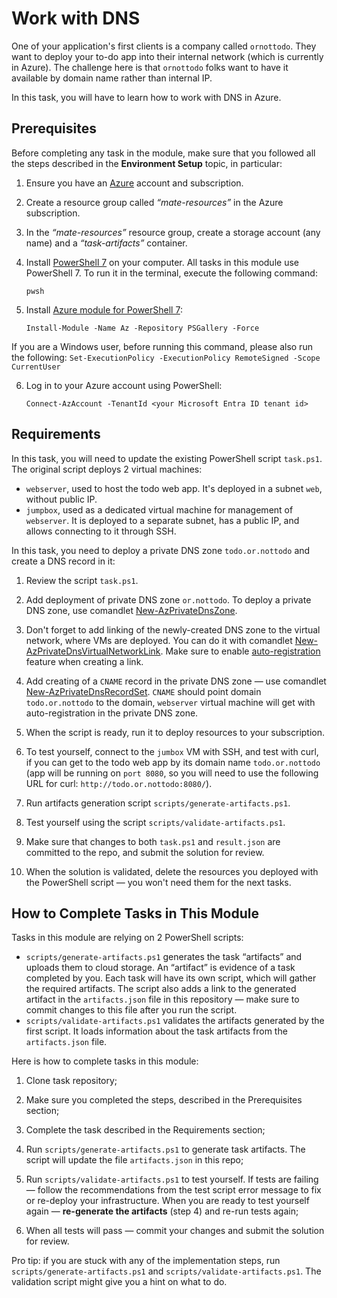 # Work with DNS

One of your application's first clients is a company called `ornottodo`. They want to deploy your to-do app into their internal network (which is currently in Azure). The challenge here is that `ornottodo` folks want to have it available by domain name rather than internal IP. 

In this task, you will have to learn how to work with DNS in Azure.  

## Prerequisites

Before completing any task in the module, make sure that you followed all the steps described in the **Environment Setup** topic, in particular: 

1. Ensure you have an [Azure](https://azure.microsoft.com/en-us/free/) account and subscription.

2. Create a resource group called *“mate-resources”* in the Azure subscription.

3. In the *“mate-resources”* resource group, create a storage account (any name) and a *“task-artifacts”* container.

4. Install [PowerShell 7](https://learn.microsoft.com/en-us/powershell/scripting/install/installing-powershell?view=powershell-7.4) on your computer. All tasks in this module use PowerShell 7. To run it in the terminal, execute the following command: 
    ```
    pwsh
    ```

5. Install [Azure module for PowerShell 7](https://learn.microsoft.com/en-us/powershell/azure/install-azure-powershell?view=azps-11.3.0): 
    ```
    Install-Module -Name Az -Repository PSGallery -Force
    ```
If you are a Windows user, before running this command, please also run the following: 
    ```
    Set-ExecutionPolicy -ExecutionPolicy RemoteSigned -Scope CurrentUser
    ```

6. Log in to your Azure account using PowerShell:
    ```
    Connect-AzAccount -TenantId <your Microsoft Entra ID tenant id>
    ```

## Requirements

In this task, you will need to update the existing PowerShell script `task.ps1`. The original script deploys 2 virtual machines: 

- `webserver`, used to host the todo web app. It's deployed in a subnet `web`, without public IP.
- `jumpbox`, used as a dedicated virtual machine for management of `webserver`. It is deployed to a separate subnet, has a public IP, and allows connecting to it through SSH.  

In this task, you need to deploy a private DNS zone `todo.or.nottodo` and create a DNS record in it: 

1. Review the script `task.ps1`.  

2. Add deployment of private DNS zone `or.nottodo`. To deploy a private DNS zone, use comandlet [New-AzPrivateDnsZone](https://learn.microsoft.com/en-us/powershell/module/az.privatedns/new-azprivatednszone?view=azps-12.0.0). 

3. Don't forget to add linking of the newly-created DNS zone to the virtual network, where VMs are deployed. You can do it with comandlet [New-AzPrivateDnsVirtualNetworkLink](https://learn.microsoft.com/en-us/powershell/module/az.privatedns/new-azprivatednsvirtualnetworklink?view=azps-12.0.0). Make sure to enable [auto-registration](https://learn.microsoft.com/en-us/azure/dns/private-dns-autoregistration) feature when creating a link. 

4. Add creating of a `CNAME` record in the private DNS zone — use comandlet [New-AzPrivateDnsRecordSet](https://learn.microsoft.com/en-us/powershell/module/az.privatedns/new-azprivatednsrecordset?view=azps-12.0.0). `CNAME` should point domain `todo.or.nottodo` to the domain, `webserver` virtual machine will get with auto-registration in the private DNS zone. 

5. When the script is ready, run it to deploy resources to your subscription.

6. To test yourself, connect to the `jumbox` VM with SSH, and test with curl, if you can get to the todo web app by its domain name `todo.or.nottodo` (app will be running on `port 8080`, so you will need to use the following URL for curl: `http://todo.or.nottodo:8080/`). 

7. Run artifacts generation script `scripts/generate-artifacts.ps1`.

8. Test yourself using the script `scripts/validate-artifacts.ps1`.

9. Make sure that changes to both `task.ps1` and `result.json` are committed to the repo, and submit the solution for review. 

10. When the solution is validated, delete the resources you deployed with the PowerShell script — you won't need them for the next tasks. 


## How to Complete Tasks in This Module 

Tasks in this module are relying on 2 PowerShell scripts: 

- `scripts/generate-artifacts.ps1` generates the task “artifacts” and uploads them to cloud storage. An “artifact” is evidence of a task completed by you. Each task will have its own script, which will gather the required artifacts. The script also adds a link to the generated artifact in the `artifacts.json` file in this repository — make sure to commit changes to this file after you run the script. 
- `scripts/validate-artifacts.ps1` validates the artifacts generated by the first script. It loads information about the task artifacts from the `artifacts.json` file.

Here is how to complete tasks in this module:

1. Clone task repository;

2. Make sure you completed the steps, described in the Prerequisites section;

3. Complete the task described in the Requirements section;

4. Run `scripts/generate-artifacts.ps1` to generate task artifacts. The script will update the file `artifacts.json` in this repo;

5. Run `scripts/validate-artifacts.ps1` to test yourself. If tests are failing — follow the recommendations from the test script error message to fix or re-deploy your infrastructure. When you are ready to test yourself again — **re-generate the artifacts** (step 4) and re-run tests again; 

6. When all tests will pass — commit your changes and submit the solution for review. 

Pro tip: if you are stuck with any of the implementation steps, run `scripts/generate-artifacts.ps1` and `scripts/validate-artifacts.ps1`. The validation script might give you a hint on what to do.  

